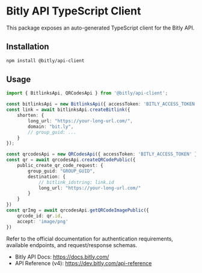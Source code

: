 # Bitly API TypeScript Client

This package exposes an auto-generated TypeScript client for the Bitly API. 

## Installation

```sh
npm install @bitly/api-client
```

## Usage

```ts
import { BitlinksApi, QRCodesApi } from '@bitly/api-client';

const bitlinksApi = new BitlinksApi({ accessToken: 'BITLY_ACCESS_TOKEN' });
const link = await bitlinksApi.createBitlink({
    shorten: {
        long_url: "https://your-long-url.com/",
        domain: "bit.ly",
        // group_guid: ...
    }
});

const qrcodesApi = new QRCodesApi({ accessToken: 'BITLY_ACCESS_TOKEN' })
const qr = await qrcodesApi.createQRCodePublic({
    public_create_qr_code_request: {
        group_guid: "GROUP_GUID",
        destination: {
            // bitlink_idstring: link.id
            long_url: "https://your-long-url.com/"
        }
    }
})
const qrImg = await qrcodesApi.getQRCodeImagePublic({
    qrcode_id: qr.id,
    accept: 'image/png'
})
```

Refer to the official documentation for authentication requirements, available endpoints, and request/response schemas.

- Bitly API Docs: https://docs.bitly.com/
- API Reference (v4): https://dev.bitly.com/api-reference

